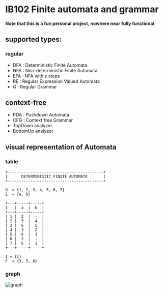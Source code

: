 # IB102 Finite automata and grammar

**Note that this is a fun personal project, nowhere near fully functional**

## supported types:
### regular
+ DFA : Deterministic Finite Automata
+ NFA : Non-deterministic Finite Automata
+ EFA : NFA with ε steps
+ RE : Regular Expression Valued Automata
+ G : Regular Grammar

## context-free
+ PDA : Pushdown Automata
+ CFG : Context free Grammar
+ TopDown analyzer
+ BottomUp analyzer


## visual representation of Automata
### table
    +------------------------------------------+
    |      DETERMINISTIC FINITE AUTOMATA       |
    +------------------------------------------+

    Q  = {1, 2, 3, 4, 5, 6, 7}
    Σ  = {a, b}

    +---+-----+-----+
    |   |  a  |  b  |
    +---+-----+-----+
    | 1 |  2  |  -  |
    | 2 |  3  |  4  |
    | 3 |  6  |  5  |
    | 4 |  3  |  2  |
    | 5 |  6  |  3  |
    | 6 |  2  |  -  |
    | 7 |  6  |  1  |
    +---+-----+-----+

    I = {1}
    F  = {3, 5, 6}

### graph
![graph](https://graphviz.gitlab.io/_pages/Gallery/directed/fsm.png)
